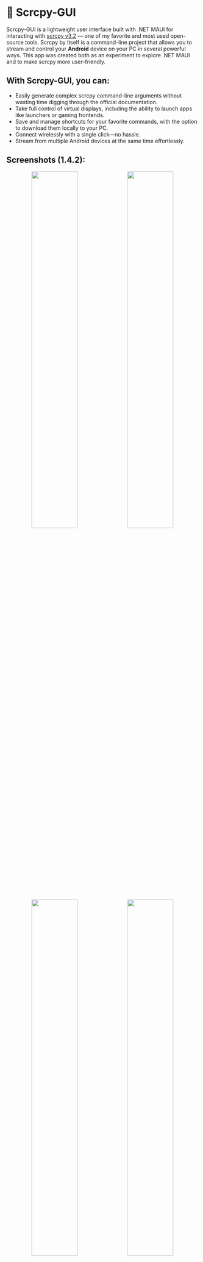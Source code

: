 # 📱 Scrcpy-GUI

Scrcpy-GUI is a lightweight user interface built with .NET MAUI for interacting with [scrcpy v3.2](https://github.com/Genymobile/scrcpy) — one of my favorite and most used open-source tools. Scrcpy by itself is a command-line project that allows you to stream and control your **Android** device on your PC in several powerful ways. This app was created both as an experiment to explore .NET MAUI and to make scrcpy more user-friendly.

## With Scrcpy-GUI, you can:
- Easily generate complex scrcpy command-line arguments without wasting time digging through the official documentation.
- Take full control of virtual displays, including the ability to launch apps like launchers or gaming frontends.
- Save and manage shortcuts for your favorite commands, with the option to download them locally to your PC.
- Connect wirelessly with a single click—no hassle.
- Stream from multiple Android devices at the same time effortlessly.

## Screenshots (1.4.2):
<p align="center">
  <img src="https://github.com/user-attachments/assets/87641081-16ad-4e61-87b5-d5ba23f8ddfe" width="49%">
  <img src="https://github.com/user-attachments/assets/5d97620f-1f38-4857-930e-7ffad6011244" width="49%">
  <img src="https://github.com/user-attachments/assets/b828ea5e-a2d2-450e-847e-3860640efce1" width="49%">
  <img src="https://github.com/user-attachments/assets/d204929d-f5d0-4e65-9b68-419f630e6074" width="49%">
  <img src="https://github.com/user-attachments/assets/837dd020-71da-474f-9760-899488d04ad8" width="49%">
  <img src="https://github.com/user-attachments/assets/562755e3-4657-4f9f-9d4b-ded696b307e1" width="49%">
</p>
![image]()


# 🛠️ Installation Steps (for windows):</h2>

For the installation and setup of both your Windows and Android devices refer to the [Installation.md](https://github.com/GeorgeEnglezos/Scrcpy-GUI/blob/main/Docs/Installation.md)
To explore the application without downloading it you can read the [Application Tour](https://github.com/GeorgeEnglezos/Scrcpy-GUI/blob/main/Docs/Application-Tour.md) Doc
